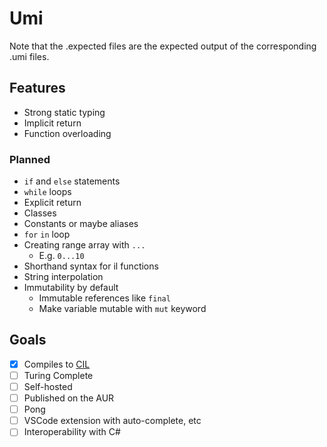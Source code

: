 # Umi

Note that the .expected files are the expected output of the corresponding .umi files.

## Features

-   Strong static typing
-   Implicit return
-   Function overloading

### Planned

-   `if` and `else` statements
-   `while` loops
-   Explicit return
-   Classes
-   Constants or maybe aliases
-   `for` `in` loop
-   Creating range array with `...`
    -   E.g. `0...10`
-   Shorthand syntax for il functions
-   String interpolation
-   Immutability by default
    -   Immutable references like `final`
    -   Make variable mutable with `mut` keyword

## Goals

-   [x] Compiles to [CIL](https://en.wikipedia.org/wiki/Common_Intermediate_Language)
-   [ ] Turing Complete
-   [ ] Self-hosted
-   [ ] Published on the AUR
-   [ ] Pong
-   [ ] VSCode extension with auto-complete, etc
-   [ ] Interoperability with C#
